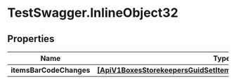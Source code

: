 # TestSwagger.InlineObject32

## Properties

Name | Type | Description | Notes
------------ | ------------- | ------------- | -------------
**itemsBarCodeChanges** | [**[ApiV1BoxesStorekeepersGuidSetItemsBarCodeItemsBarCodeChanges]**](ApiV1BoxesStorekeepersGuidSetItemsBarCodeItemsBarCodeChanges.md) |  | 



